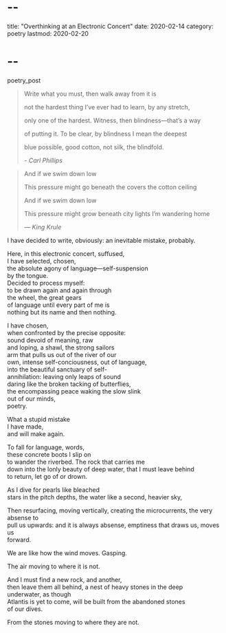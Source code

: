 # --
title: "Overthinking at an Electronic Concert"
date: 2020-02-14
category: poetry
lastmod: 2020-02-20
# --

poetry_post
<blockquote class="epigraph">
<p>Write what you must, then walk away from it is</p>
<p>not the hardest thing I’ve ever had to learn, by any stretch,</p>
<p>only one of the hardest. Witness, then blindness—that’s a way</p>
<p>of putting it. To be clear, by blindness I mean the deepest</p>
<p>blue possible, good cotton, not silk, the blindfold.</p>
<cite>- Carl Phillips</cite>
</blockquote>
<blockquote class="epigraph">
<p>And if we swim down low</p>
<p>This pressure might go beneath the covers the cotton ceiling</p>
<p>And if we swim down low</p>
<p>This pressure might grow beneath city lights I’m wandering home</p>
<cite>— King Krule</cite>
</blockquote>
I have decided to write, obviously:  
an inevitable mistake, probably.  

Here, in this electronic concert, suffused,  
I have selected, chosen,  
the absolute agony of language—self-suspension  
by the tongue.  
               Decided to process myself:  
to be drawn again and again through  
the wheel, the great gears  
of language until every part of me is  
nothing but its name and then nothing.  

I have chosen,  
  when confronted by the precise opposite:  
  sound devoid of meaning, raw  
  and loping, a shawl, the strong sailors  
  arm that pulls us out of the river of our  
  own, intense self-conciousness, out of language,  
  into the beautiful sanctuary of self-  
  annihilation: leaving only leaps of sound  
  daring like the broken tacking of butterflies,  
  the encompassing peace waking the slow slink  
  out of our minds,  
poetry.  

What a stupid mistake  
I have made,  
and will make again.  

To fall for language, words,  
          these concrete boots I slip on  
to wander the riverbed. The rock that carries me  
down into the lonly beauty of deep water, that I must leave behind  
to return, let go of or drown.  

As I dive for pearls like bleached  
      stars in the pitch depths, the water like a second, heavier sky,  

Then resurfacing, moving vertically, creating the microcurrents, the very absense to  
pull us upwards: and it is always absense, emptiness that draws us, moves us  
forward.  

We are like how the wind moves. Gasping.  

The air moving to where it is not.  

And I must find a new rock, and another,  
then leave them all behind, a nest of heavy stones in the deep  
underwater, as though  
      Atlantis is yet to come, will be built from the abandoned stones  
            of our dives.  

From the stones moving to where they are not.  
